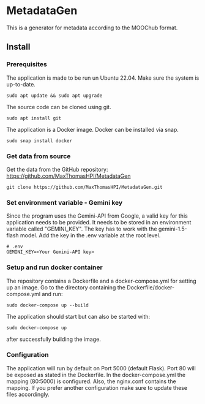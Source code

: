 # MetadataGen
This is a generator for metadata according to the MOOChub format.

## Install

### Prerequisites

The application is made to be run un Ubuntu 22.04.
Make sure the system is up-to-date.

```
sudo apt update && sudo apt upgrade
```

The source code can be cloned using git.

```
sudo apt install git
```

The application is a Docker image. 
Docker can be installed via snap.

```
sudo snap install docker
```

### Get data from source

Get the data from the GitHub repository:
https://github.com/MaxThomasHPI/MetadataGen

```
git clone https://github.com/MaxThomasHPI/MetadataGen.git
```

### Set environment variable - Gemini key

Since the program uses the Gemini-API from Google, a valid key for this application needs to be provided.
It needs to be stored in an environment variable called "GEMINI_KEY".
The key has to work with the gemini-1.5-flash model.
Add the key in the .env variable at the root level.

```
# .env
GEMINI_KEY=<Your Gemini-API key>
```

### Setup and run docker container

The repository contains a Dockerfile and a docker-compose.yml for setting up an image.
Go to the directory containing the Dockerfile/docker-compose.yml and run:

```
sudo docker-compose up --build
```

The application should start but can also be started with:

```
sudo docker-compose up
```

after successfully building the image.


### Configuration

The application will run by default on Port 5000 (default Flask).
Port 80 will be exposed as stated in the Dockerfile.
In the docker-compose.yml the mapping (80:5000) is configured.
Also, the nginx.conf contains the mapping.
If you prefer another configuration make sure to update these files accordingly.
